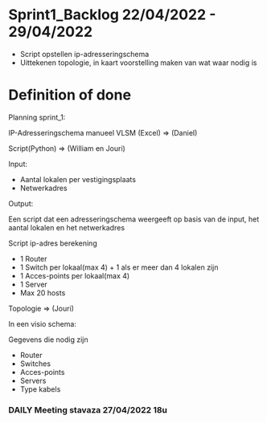# Sprint1_Backlog 22/04/2022 - 29/04/2022

- Script opstellen ip-adresseringschema
- Uittekenen topologie, in kaart voorstelling maken van wat waar nodig is

# Definition of done

Planning sprint_1:

IP-Adresseringschema manueel VLSM (Excel) => (Daniel)

Script(Python) => (William en Jouri)

Input:

- Aantal lokalen per vestigingsplaats
- Netwerkadres

Output:

Een script dat een adresseringschema weergeeft op basis van de input,
het aantal lokalen en het netwerkadres


Script ip-adres berekening

- 1 Router
- 1 Switch per lokaal(max 4) + 1 als er meer dan 4 lokalen zijn
- 1 Acces-points per lokaal(max 4) 
- 1 Server
- Max 20 hosts


Topologie => (Jouri)

In een visio schema:

Gegevens die nodig zijn

- Router
- Switches
- Acces-points
- Servers
- Type kabels




### DAILY Meeting stavaza 27/04/2022 18u

